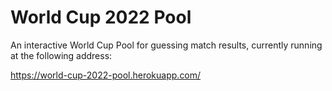 # World Cup 2022 Pool

An interactive World Cup Pool for guessing match results, currently running at the following address:

https://world-cup-2022-pool.herokuapp.com/
